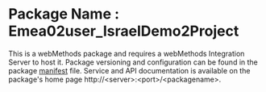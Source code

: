 # Package Name : Emea02user_IsraelDemo2Project
This is a webMethods package and requires a webMethods Integration Server to host it. Package versioning and configuration can be found in the package [manifest](./Emea02user_IsraelDemo2Project/manifest.v3) file. Service and API documentation is available on the package's home page http://&lt;server&gt;:&lt;port&gt;/&lt;packagename>.